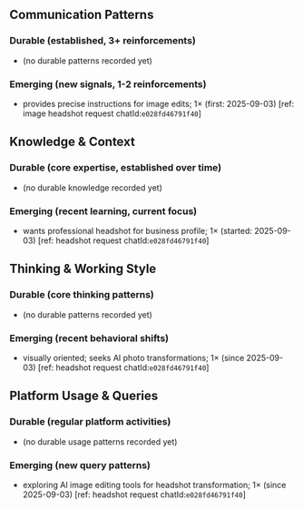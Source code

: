 ## Communication Patterns
### Durable (established, 3+ reinforcements)
- (no durable patterns recorded yet)

### Emerging (new signals, 1-2 reinforcements)
- provides precise instructions for image edits; 1× (first: 2025-09-03) [ref: image headshot request chatId:`e028fd46791f40`]

## Knowledge & Context
### Durable (core expertise, established over time)
- (no durable knowledge recorded yet)

### Emerging (recent learning, current focus)
- wants professional headshot for business profile; 1× (started: 2025-09-03) [ref: headshot request chatId:`e028fd46791f40`]

## Thinking & Working Style
### Durable (core thinking patterns)
- (no durable patterns recorded yet)

### Emerging (recent behavioral shifts)
- visually oriented; seeks AI photo transformations; 1× (since 2025-09-03) [ref: headshot request chatId:`e028fd46791f40`]

## Platform Usage & Queries
### Durable (regular platform activities)
- (no durable usage patterns recorded yet)

### Emerging (new query patterns)
- exploring AI image editing tools for headshot transformation; 1× (since 2025-09-03) [ref: headshot request chatId:`e028fd46791f40`]